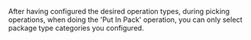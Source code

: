 After having configured the desired operation types, during picking operations,
when doing the 'Put In Pack' operation, you can only select package type categories
you configured.
